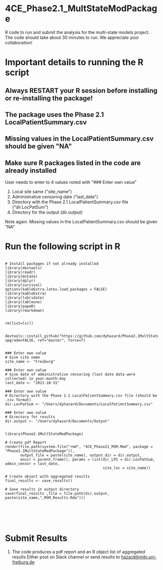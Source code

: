 # 4CE_Phase2.1_MultStateModPackage

R code to run and submit the analysis for the multi-state models project. The code should take about 30 minutes to run. We appreciate your collaboration!

# Important details to running the R script

## Always RESTART your R session before installing or re-installing the package!
## The package uses the Phase 2.1 LocalPatientSummary.csv
## Missing values in the LocalPatientSummary.csv should be given "NA" 
## Make sure R packages listed in the code are already installed

User needs to enter to 4 values noted with "### Enter own value"
1. Local site same ("site_name")
2. Administrative censoring date ("last_date")
3. Directory with the Phase 2.1 LocalPatientSummary.csv file ("dir.LocPatSum")
4. Directory for the output (dir.output)

Note again: Missing values in the LocalPatientSummary.csv should be given "NA"

# Run the following script in R 

```{r, echo=TRUE, message=FALSE, warning=FALSE ,include=FALSE}

# Install packages if not already installed
library(devtools)
library(readr)
library(mstate)
library(dplyr)
library(survival)
options(kableExtra.latex.load_packages = FALSE)
library(kableExtra)
library(lubridate)
library(tableone)
library(papeR)
library(rmarkdown)


rm(list=ls())


devtools::install_github("https://github.com/dyhazard/Phase2.1MultStateModPackage", upgrade=FALSE, ref="master", force=T)


### Enter own value
# Give site name
site_name <- "Freiburg"

### Enter own value
# Give date of administrative censoring (last date data were collected) in year-month-day
last_date <- "2021-10-31"

### Enter own value
# Directory with the Phase 2.1 LocalPatientSummary.csv file (should be .csv format)
dir.LocPatSum <- "/Users/dyhazard/Documents/LocalPatientSummary.csv"

### Enter own value
# Directory for results
dir.output <- "/Users/dyhazard/Documents/Output"


library(Phase2.1MultStateModPackage)

# Create pdf Report
render(file.path(system.file("rmd", "4CE_Phase21_MSM.Rmd", package = "Phase2.1MultStateModPackage")),
       output_file = paste(site_name), output_dir = dir.output,
       envir = parent.frame(), params = list(dir_LPS = dir.LocPatSum, admin_censor = last_date,
                                             site_loc = site_name))

# Create object with aggregated results
final_results <- save_results()

# Save results in output directory
save(final_results ,file = file.path(dir.output, paste(site_name,"_MSM_Results.Rda")))






```


# Submit Results

1. The code produces a pdf report and an R object list of aggregated results  Either post on Slack channel or send results to hazard@imbi.uni-freiburg.de
